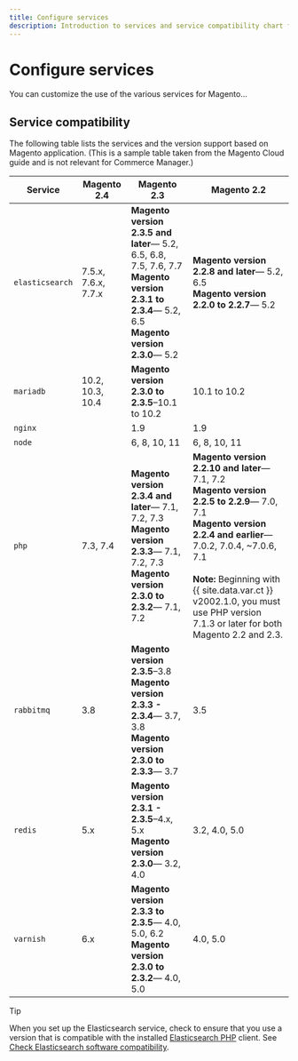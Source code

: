 ```yaml
---
title: Configure services
description: Introduction to services and service compatibility chart for Magento on Cloud Manager.
---
```


# Configure services

You can customize the use of the various services for Magento...

## Service compatibility

The following table lists the services and the version support based on Magento application. (This is a sample table taken from the Magento Cloud guide and is not relevant for Commerce Manager.)

| Service         | Magento 2.4         | Magento 2.3                                                                                                                                         | Magento 2.2                                                                                                                                                                                                                                                                                                |
| --------------- | ------------------- | --------------------------------------------------------------------------------------------------------------------------------------------------- | ---------------------------------------------------------------------------------------------------------------------------------------------------------------------------------------------------------------------------------------------------------------------------------------------------------- |
| `elasticsearch` | 7.5.x, 7.6.x, 7.7.x | **Magento version 2.3.5 and later**— 5.2, 6.5, 6.8, 7.5, 7.6, 7.7<br>**Magento version 2.3.1 to 2.3.4**— 5.2, 6.5<br>**Magento version 2.3.0**— 5.2 | **Magento version 2.2.8 and later**— 5.2, 6.5 <br>**Magento version 2.2.0 to 2.2.7**— 5.2                                                                                                                                                                                                                  |
| `mariadb`       | 10.2, 10.3, 10.4    | **Magento version 2.3.0 to 2.3.5**–10.1 to 10.2<br>                                                                                                 | 10.1 to 10.2                                                                                                                                                                                                                                                                                               |
| `nginx`         |                     | 1.9                                                                                                                                                 | 1.9                                                                                                                                                                                                                                                                                                        |
| `node`          |                     | 6, 8, 10, 11                                                                                                                                        | 6, 8, 10, 11                                                                                                                                                                                                                                                                                               |
| `php`           | 7.3, 7.4            | **Magento version 2.3.4 and later**— 7.1, 7.2, 7.3<br>**Magento version 2.3.3**— 7.1, 7.2, 7.3<br>**Magento version 2.3.0 to 2.3.2**— 7.1, 7.2      | **Magento version 2.2.10 and later**— 7.1, 7.2<br>**Magento version 2.2.5 to 2.2.9**— 7.0, 7.1<br>**Magento version 2.2.4 and earlier**— 7.0.2, 7.0.4, ~7.0.6, 7.1<br><br>**Note:** Beginning with {{ site.data.var.ct }} v2002.1.0, you must use PHP version 7.1.3 or later for both Magento 2.2 and 2.3. |
| `rabbitmq`      | 3.8                 | **Magento version 2.3.5**–3.8<br>**Magento version 2.3.3 - 2.3.4**— 3.7, 3.8<br>**Magento version 2.3.0 to 2.3.3**— 3.7                             | 3.5                                                                                                                                                                                                                                                                                                        |
| `redis`         | 5.x                 | **Magento version 2.3.1 - 2.3.5**–4.x, 5.x<br>**Magento version 2.3.0**— 3.2, 4.0                                                                   | 3.2, 4.0, 5.0                                                                                                                                                                                                                                                                                              |
| `varnish`       | 6.x                 | **Magento version 2.3.3 to 2.3.5**— 4.0, 5.0, 6.2<br>**Magento version 2.3.0 to 2.3.2**— 4.0, 5.0                                                   | 4.0, 5.0                                                                                                                                                                                                                                                                                                   |

> [!TIP]
>
> When you set up the Elasticsearch service, check to ensure that you use a version that is compatible with the installed [Elasticsearch PHP][es-php] client. See [Check Elasticsearch software compatibility][es-cloud].

<!-- link definitions -->

[es-cloud]: https://devdocs.magento.com/cloud/project/project-conf-files_services-elastic.html#elasticsearch-software-compatibility
[es-php]: https://github.com/elastic/elasticsearch-php
